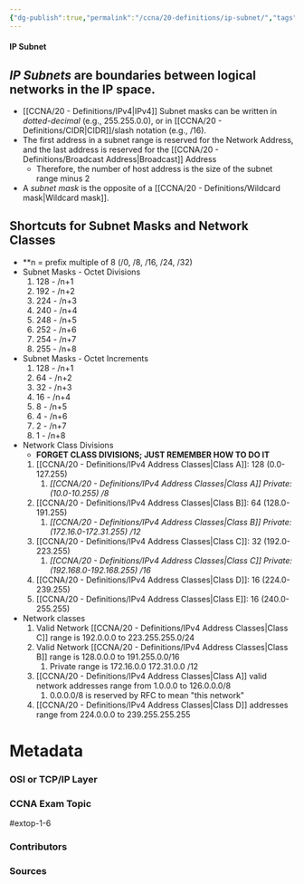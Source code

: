 ```yaml
---
{"dg-publish":true,"permalink":"/ccna/20-definitions/ip-subnet/","tags":["defs_ccna"],"created":"2023-11-05T10:55:11.000-08:00","updated":"2023-11-24T09:44:03.868-08:00"}
---
```


#### IP Subnet
*IP Subnets* are boundaries between logical networks in the IP space.
- 
- [[CCNA/20 - Definitions/IPv4\|IPv4]] Subnet masks can be written in *dotted-decimal* (e.g., 255.255.0.0), or in [[CCNA/20 - Definitions/CIDR\|CIDR]]/slash notation (e.g., /16).
- The first address in a subnet range is reserved for the Network Address, and the last address is reserved for the [[CCNA/20 - Definitions/Broadcast Address\|Broadcast]] Address
	- Therefore, the number of host address is the size of the subnet range minus 2
- A *subnet mask* is the opposite of a [[CCNA/20 - Definitions/Wildcard mask\|Wildcard mask]]. 

## Shortcuts for Subnet Masks and Network Classes
- **n = prefix multiple of 8 (/0, /8, /16, /24, /32)
- Subnet Masks - Octet Divisions
	1. 128 - /n+1
	2. 192 - /n+2
	3. 224 - /n+3
	4. 240 - /n+4
	5. 248 - /n+5
	6. 252 - /n+6
	7. 254 - /n+7
	8. 255 - /n+8
- Subnet Masks - Octet Increments
	1. 128 - /n+1
	2. 64 - /n+2
	3. 32 - /n+3
	4. 16 - /n+4
	5. 8 - /n+5
	6. 4 - /n+6
	7. 2 - /n+7
	8. 1 - /n+8
- Network Class Divisions
	- **FORGET CLASS DIVISIONS; JUST REMEMBER HOW TO DO IT**
	1. [[CCNA/20 - Definitions/IPv4 Address Classes\|Class A]]: 128 (0.0-127.255)
		1. *[[CCNA/20 - Definitions/IPv4 Address Classes\|Class A]] Private: (10.0-10.255) /8*
	2. [[CCNA/20 - Definitions/IPv4 Address Classes\|Class B]]: 64 (128.0-191.255)
		1. *[[CCNA/20 - Definitions/IPv4 Address Classes\|Class B]] Private: (172.16.0-172.31.255) /12*
	3. [[CCNA/20 - Definitions/IPv4 Address Classes\|Class C]]: 32 (192.0-223.255)
		1. *[[CCNA/20 - Definitions/IPv4 Address Classes\|Class C]] Private: (192.168.0-192.168.255) /16*
	4. [[CCNA/20 - Definitions/IPv4 Address Classes\|Class D]]: 16 (224.0-239.255)
	5. [[CCNA/20 - Definitions/IPv4 Address Classes\|Class E]]: 16 (240.0-255.255)
- Network classes
	1. Valid Network [[CCNA/20 - Definitions/IPv4 Address Classes\|Class C]] range is 192.0.0.0 to 223.255.255.0/24
	2. Valid Network [[CCNA/20 - Definitions/IPv4 Address Classes\|Class B]] range is 128.0.0.0 to 191.255.0.0/16
		1. Private range is 172.16.0.0 172.31.0.0 /12
	3. [[CCNA/20 - Definitions/IPv4 Address Classes\|Class A]] valid network addresses range from 1.0.0.0 to 126.0.0.0/8
		1. 0.0.0.0/8 is reserved by RFC to mean "this network"
	4. [[CCNA/20 - Definitions/IPv4 Address Classes\|Class D]] addresses range from 224.0.0.0 to 239.255.255.255

# Metadata
### OSI or TCP/IP Layer

### CCNA Exam Topic
#extop-1-6
### Contributors

### Sources
